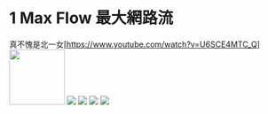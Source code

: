 # 1 Max Flow 最大網路流
真不愧是北一女[https://www.youtube.com/watch?v=U6SCE4MTC_Q]
<img src="https://i.imgur.com/HaZY7D4.png" width="100">
![](https://i.imgur.com/HaZY7D4.png)
![](https://i.imgur.com/ezfiRsq.png)
![](https://i.imgur.com/zuwRY4J.png)
![](https://i.imgur.com/967ygZa.png)

